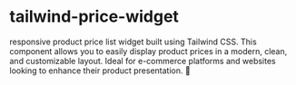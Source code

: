 # tailwind-price-widget
 responsive product price list widget built using Tailwind CSS. This component allows you to easily display product prices in a modern, clean, and customizable layout. Ideal for e-commerce platforms and websites looking to enhance their product presentation. 🚀
